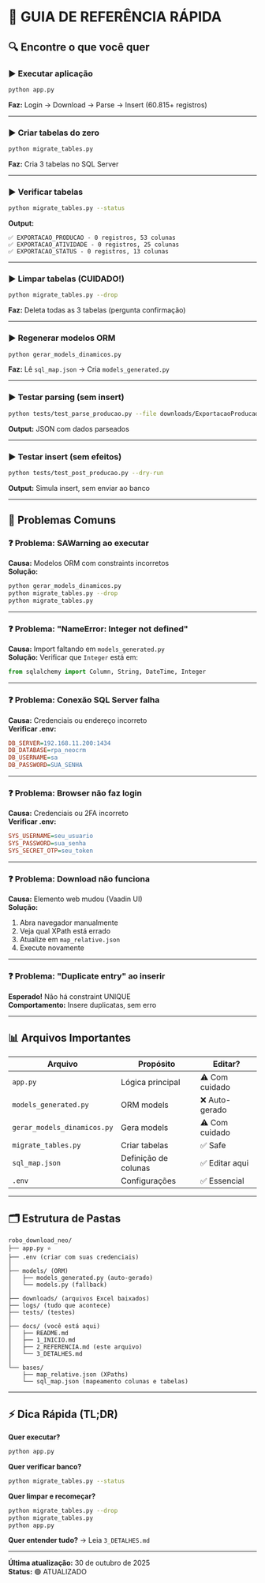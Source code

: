 # 📖 GUIA DE REFERÊNCIA RÁPIDA

## 🔍 Encontre o que você quer

### ▶️ Executar aplicação
```bash
python app.py
```
**Faz:** Login → Download → Parse → Insert (60.815+ registros)

---

### ▶️ Criar tabelas do zero
```bash
python migrate_tables.py
```
**Faz:** Cria 3 tabelas no SQL Server

---

### ▶️ Verificar tabelas
```bash
python migrate_tables.py --status
```
**Output:**
```
✅ EXPORTACAO_PRODUCAO - 0 registros, 53 colunas
✅ EXPORTACAO_ATIVIDADE - 0 registros, 25 colunas
✅ EXPORTACAO_STATUS - 0 registros, 13 colunas
```

---

### ▶️ Limpar tabelas (CUIDADO!)
```bash
python migrate_tables.py --drop
```
**Faz:** Deleta todas as 3 tabelas (pergunta confirmação)

---

### ▶️ Regenerar modelos ORM
```bash
python gerar_models_dinamicos.py
```
**Faz:** Lê `sql_map.json` → Cria `models_generated.py`

---

### ▶️ Testar parsing (sem insert)
```bash
python tests/test_parse_producao.py --file downloads/ExportacaoProducao.xlsx
```
**Output:** JSON com dados parseados

---

### ▶️ Testar insert (sem efeitos)
```bash
python tests/test_post_producao.py --dry-run
```
**Output:** Simula insert, sem enviar ao banco

---

## 🐛 Problemas Comuns

### ❓ Problema: SAWarning ao executar
**Causa:** Modelos ORM com constraints incorretos  
**Solução:**
```bash
python gerar_models_dinamicos.py
python migrate_tables.py --drop
python migrate_tables.py
```

---

### ❓ Problema: "NameError: Integer not defined"
**Causa:** Import faltando em `models_generated.py`  
**Solução:** Verificar que `Integer` está em:
```python
from sqlalchemy import Column, String, DateTime, Integer
```

---

### ❓ Problema: Conexão SQL Server falha
**Causa:** Credenciais ou endereço incorreto  
**Verificar .env:**
```ini
DB_SERVER=192.168.11.200:1434
DB_DATABASE=rpa_neocrm
DB_USERNAME=sa
DB_PASSWORD=SUA_SENHA
```

---

### ❓ Problema: Browser não faz login
**Causa:** Credenciais ou 2FA incorreto  
**Verificar .env:**
```ini
SYS_USERNAME=seu_usuario
SYS_PASSWORD=sua_senha
SYS_SECRET_OTP=seu_token
```

---

### ❓ Problema: Download não funciona
**Causa:** Elemento web mudou (Vaadin UI)  
**Solução:**
1. Abra navegador manualmente
2. Veja qual XPath está errado
3. Atualize em `map_relative.json`
4. Execute novamente

---

### ❓ Problema: "Duplicate entry" ao inserir
**Esperado!** Não há constraint UNIQUE  
**Comportamento:** Insere duplicatas, sem erro

---

## 📊 Arquivos Importantes

| Arquivo | Propósito | Editar? |
|---------|-----------|---------|
| `app.py` | Lógica principal | ⚠️ Com cuidado |
| `models_generated.py` | ORM models | ❌ Auto-gerado |
| `gerar_models_dinamicos.py` | Gera models | ⚠️ Com cuidado |
| `migrate_tables.py` | Criar tabelas | ✅ Safe |
| `sql_map.json` | Definição de colunas | ✅ Editar aqui |
| `.env` | Configurações | ✅ Essencial |

---

## 🗂️ Estrutura de Pastas

```
robo_download_neo/
├── app.py ⭐
├── .env (criar com suas credenciais)
│
├── models/ (ORM)
│   ├── models_generated.py (auto-gerado)
│   └── models.py (fallback)
│
├── downloads/ (arquivos Excel baixados)
├── logs/ (tudo que acontece)
├── tests/ (testes)
│
├── docs/ (você está aqui)
│   ├── README.md
│   ├── 1_INICIO.md
│   ├── 2_REFERENCIA.md (este arquivo)
│   └── 3_DETALHES.md
│
└── bases/
    ├── map_relative.json (XPaths)
    └── sql_map.json (mapeamento colunas e tabelas)
```

---

## ⚡ Dica Rápida (TL;DR)

**Quer executar?**
```bash
python app.py
```

**Quer verificar banco?**
```bash
python migrate_tables.py --status
```

**Quer limpar e recomeçar?**
```bash
python migrate_tables.py --drop
python migrate_tables.py
python app.py
```

**Quer entender tudo?**
→ Leia `3_DETALHES.md`

---

**Última atualização:** 30 de outubro de 2025  
**Status:** 🟢 ATUALIZADO

